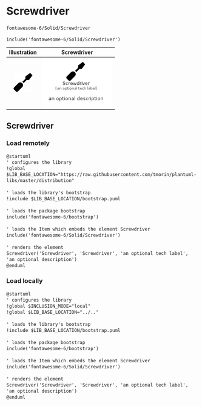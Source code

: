 # Screwdriver


```text
fontawesome-6/Solid/Screwdriver
```

```text
include('fontawesome-6/Solid/Screwdriver')
```



| Illustration | Screwdriver |
| :---: | :---: |
| ![illustration for Illustration](../../fontawesome-6/Solid/Screwdriver.png) | ![illustration for Screwdriver](../../fontawesome-6/Solid/Screwdriver.Local.png) |




## Screwdriver

### Load remotely
```plantuml
@startuml
' configures the library
!global $LIB_BASE_LOCATION="https://raw.githubusercontent.com/tmorin/plantuml-libs/master/distribution"

' loads the library's bootstrap
!include $LIB_BASE_LOCATION/bootstrap.puml

' loads the package bootstrap
include('fontawesome-6/bootstrap')

' loads the Item which embeds the element Screwdriver
include('fontawesome-6/Solid/Screwdriver')

' renders the element
Screwdriver('Screwdriver', 'Screwdriver', 'an optional tech label', 'an optional description')
@enduml
```

### Load locally
```plantuml
@startuml
' configures the library
!global $INCLUSION_MODE="local"
!global $LIB_BASE_LOCATION="../.."

' loads the library's bootstrap
!include $LIB_BASE_LOCATION/bootstrap.puml

' loads the package bootstrap
include('fontawesome-6/bootstrap')

' loads the Item which embeds the element Screwdriver
include('fontawesome-6/Solid/Screwdriver')

' renders the element
Screwdriver('Screwdriver', 'Screwdriver', 'an optional tech label', 'an optional description')
@enduml
```

